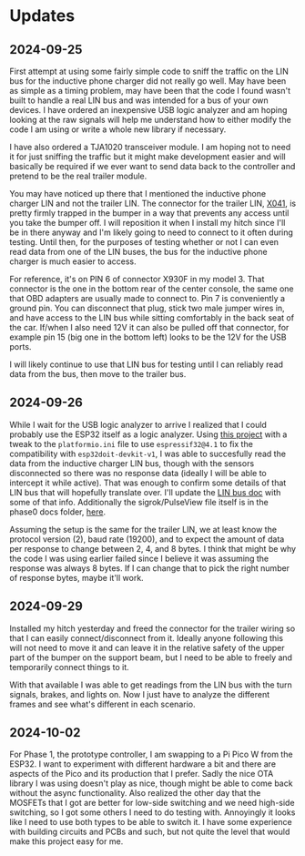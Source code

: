 # Updates

## 2024-09-25

First attempt at using some fairly simple code to sniff the traffic on the LIN bus for the inductive phone charger did not really go well. May have been as simple as a timing problem, may have been that the code I found wasn't built to handle a real LIN bus and was intended for a bus of your own devices. I have ordered an inexpensive USB logic analyzer and am hoping looking at the raw signals will help me understand how to either modify the code I am using or write a whole new library if necessary.

I have also ordered a TJA1020 transceiver module. I am hoping not to need it for just sniffing the traffic but it might make development easier and will basically be required if we ever want to send data back to the controller and pretend to be the real trailer module.

You may have noticed up there that I mentioned the inductive phone charger LIN and not the trailer LIN. The connector for the trailer LIN, [X041](./X041.md), is pretty firmly trapped in the bumper in a way that prevents any access until you take the bumper off. I will reposition it when I install my hitch since I'll be in there anyway and I'm likely going to need to connect to it often during testing. Until then, for the purposes of testing whether or not I can even read data from one of the LIN buses, the bus for the inductive phone charger is much easier to access.

For reference, it's on PIN 6 of connector X930F in my model 3. That connector is the one in the bottom rear of the center console, the same one that OBD adapters are usually made to connect to. Pin 7 is conveniently a ground pin. You can disconnect that plug, stick two male jumper wires in, and have access to the LIN bus while sitting comfortably in the back seat of the car. If/when I also need 12V it can also be pulled off that connector, for example pin 15 (big one in the bottom left) looks to be the 12V for the USB ports.

I will likely continue to use that LIN bus for testing until I can reliably read data from the bus, then move to the trailer bus.

## 2024-09-26

While I wait for the USB logic analyzer to arrive I realized that I could probably use the ESP32 itself as a logic analyzer. Using [this project](https://github.com/EUA/ESP32_LogicAnalyzer) with a tweak to the `platformio.ini` file to use `espressif32@4.1` to fix the compatibility with `esp32doit-devkit-v1`, I was able to succesfully read the data from the inductive charger LIN bus, though with the sensors disconnected so there was no response data (ideally I will be able to intercept it while active). That was enough to confirm some details of that LIN bus that will hopefully translate over. I'll update the [LIN bus doc](./LIN-Decoding.md) with some of that info. Additionally the sigrok/PulseView file itself is in the phase0 docs folder, [here](/src/phase0/data/IC_LIN_Trace).

Assuming the setup is the same for the trailer LIN, we at least know the protocol version (2), baud rate (19200), and to expect the amount of data per response to change between 2, 4, and 8 bytes. I think that might be why the code I was using earlier failed since I believe it was assuming the response was always 8 bytes. If I can change that to pick the right number of response bytes, maybe it'll work.

## 2024-09-29

Installed my hitch yesterday and freed the connector for the trailer wiring so that I can easily connect/disconnect from it. Ideally anyone following this will not need to move it and can leave it in the relative safety of the upper part of the bumper on the support beam, but I need to be able to freely and temporarily connect things to it.

With that available I was able to get readings from the LIN bus with the turn signals, brakes, and lights on. Now I just have to analyze the different frames and see what's different in each scenario.

## 2024-10-02

For Phase 1, the prototype controller, I am swapping to a Pi Pico W from the ESP32. I want to experiment with different hardware a bit and there are aspects of the Pico and its production that I prefer. Sadly the nice OTA library I was using doesn't play as nice, though might be able to come back without the async functionality. Also realized the other day that the MOSFETs that I got are better for low-side switching and we need high-side switching, so I got some others I need to do testing with. Annoyingly it looks like I need to use both types to be able to switch it. I have some experience with building circuits and PCBs and such, but not quite the level that would make this project easy for me.